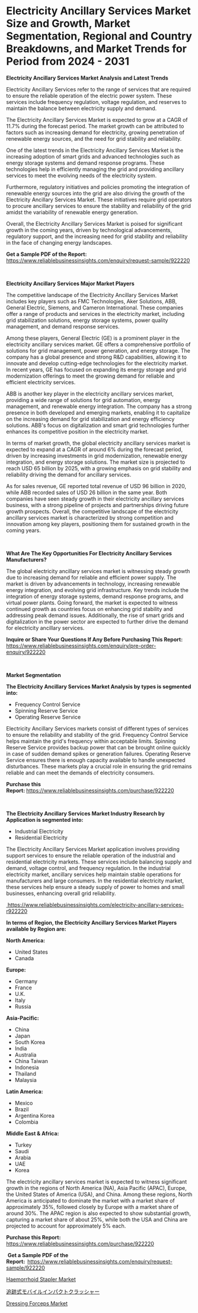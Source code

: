 <p><h1>Electricity Ancillary Services Market Size and Growth, Market Segmentation, Regional and Country Breakdowns, and Market Trends for Period from 2024 -  2031</h1></p><p><strong>Electricity Ancillary Services Market Analysis and Latest Trends</strong></p>
<p><p>Electricity Ancillary Services refer to the range of services that are required to ensure the reliable operation of the electric power system. These services include frequency regulation, voltage regulation, and reserves to maintain the balance between electricity supply and demand.</p><p>The Electricity Ancillary Services Market is expected to grow at a CAGR of 11.7% during the forecast period. The market growth can be attributed to factors such as increasing demand for electricity, growing penetration of renewable energy sources, and the need for grid stability and reliability.</p><p>One of the latest trends in the Electricity Ancillary Services Market is the increasing adoption of smart grids and advanced technologies such as energy storage systems and demand response programs. These technologies help in efficiently managing the grid and providing ancillary services to meet the evolving needs of the electricity system.</p><p>Furthermore, regulatory initiatives and policies promoting the integration of renewable energy sources into the grid are also driving the growth of the Electricity Ancillary Services Market. These initiatives require grid operators to procure ancillary services to ensure the stability and reliability of the grid amidst the variability of renewable energy generation.</p><p>Overall, the Electricity Ancillary Services Market is poised for significant growth in the coming years, driven by technological advancements, regulatory support, and the increasing need for grid stability and reliability in the face of changing energy landscapes.</p></p>
<p><strong>Get a Sample PDF of the Report:&nbsp;</strong> <a href="https://www.reliablebusinessinsights.com/enquiry/request-sample/922220">https://www.reliablebusinessinsights.com/enquiry/request-sample/922220</a></p>
<p>&nbsp;</p>
<p><strong>Electricity Ancillary Services Major Market Players</strong></p>
<p><p>The competitive landscape of the Electricity Ancillary Services Market includes key players such as FMC Technologies, Aker Solutions, ABB, General Electric, Siemens, and Cameron International. These companies offer a range of products and services in the electricity market, including grid stabilization solutions, energy storage systems, power quality management, and demand response services.</p><p>Among these players, General Electric (GE) is a prominent player in the electricity ancillary services market. GE offers a comprehensive portfolio of solutions for grid management, power generation, and energy storage. The company has a global presence and strong R&D capabilities, allowing it to innovate and develop cutting-edge technologies for the electricity market. In recent years, GE has focused on expanding its energy storage and grid modernization offerings to meet the growing demand for reliable and efficient electricity services.</p><p>ABB is another key player in the electricity ancillary services market, providing a wide range of solutions for grid automation, energy management, and renewable energy integration. The company has a strong presence in both developed and emerging markets, enabling it to capitalize on the increasing demand for grid stabilization and energy efficiency solutions. ABB's focus on digitalization and smart grid technologies further enhances its competitive position in the electricity market.</p><p>In terms of market growth, the global electricity ancillary services market is expected to expand at a CAGR of around 6% during the forecast period, driven by increasing investments in grid modernization, renewable energy integration, and energy storage solutions. The market size is projected to reach USD 65 billion by 2025, with a growing emphasis on grid stability and reliability driving the demand for ancillary services.</p><p>As for sales revenue, GE reported total revenue of USD 96 billion in 2020, while ABB recorded sales of USD 26 billion in the same year. Both companies have seen steady growth in their electricity ancillary services business, with a strong pipeline of projects and partnerships driving future growth prospects. Overall, the competitive landscape of the electricity ancillary services market is characterized by strong competition and innovation among key players, positioning them for sustained growth in the coming years.</p></p>
<p>&nbsp;</p>
<p><strong>What Are The Key Opportunities For Electricity Ancillary Services Manufacturers?</strong></p>
<p><p>The global electricity ancillary services market is witnessing steady growth due to increasing demand for reliable and efficient power supply. The market is driven by advancements in technology, increasing renewable energy integration, and evolving grid infrastructure. Key trends include the integration of energy storage systems, demand response programs, and virtual power plants. Going forward, the market is expected to witness continued growth as countries focus on enhancing grid stability and addressing peak demand issues. Additionally, the rise of smart grids and digitalization in the power sector are expected to further drive the demand for electricity ancillary services.</p></p>
<p><strong>Inquire or Share Your Questions If Any Before Purchasing This Report:</strong> <a href="https://www.reliablebusinessinsights.com/enquiry/pre-order-enquiry/922220">https://www.reliablebusinessinsights.com/enquiry/pre-order-enquiry/922220</a></p>
<p>&nbsp;</p>
<p><strong>Market Segmentation</strong></p>
<p><strong>The Electricity Ancillary Services Market Analysis by types is segmented into:</strong></p>
<p><ul><li>Frequency Control Service</li><li>Spinning Reserve Service</li><li>Operating Reserve Service</li></ul></p>
<p><p>Electricity Ancillary Services markets consist of different types of services to ensure the reliability and stability of the grid.  Frequency Control Service helps maintain the grid's frequency within acceptable limits. Spinning Reserve Service provides backup power that can be brought online quickly in case of sudden demand spikes or generation failures. Operating Reserve Service ensures there is enough capacity available to handle unexpected disturbances. These markets play a crucial role in ensuring the grid remains reliable and can meet the demands of electricity consumers.</p></p>
<p><strong>Purchase this Report:&nbsp;</strong><a href="https://www.reliablebusinessinsights.com/purchase/922220">https://www.reliablebusinessinsights.com/purchase/922220</a></p>
<p>&nbsp;</p>
<p><strong>The Electricity Ancillary Services Market Industry Research by Application is segmented into:</strong></p>
<p><ul><li>Industrial Electricity</li><li>Residential Electricity</li></ul></p>
<p><p>The Electricity Ancillary Services Market application involves providing support services to ensure the reliable operation of the industrial and residential electricity markets. These services include balancing supply and demand, voltage control, and frequency regulation. In the industrial electricity market, ancillary services help maintain stable operations for manufacturers and large consumers. In the residential electricity market, these services help ensure a steady supply of power to homes and small businesses, enhancing overall grid reliability.</p></p>
<p><a href="https://www.reliablebusinessinsights.com/electricity-ancillary-services-r922220">&nbsp;https://www.reliablebusinessinsights.com/electricity-ancillary-services-r922220</a></p>
<p><strong>In terms of Region, the Electricity Ancillary Services Market Players available by Region are:</strong></p>
<p>
    <p> <strong> North America: </strong>
        <ul>
            <li>United States</li>
            <li>Canada</li>
        </ul>
        </p> 
    <p> <strong> Europe: </strong>
        <ul>
            <li>Germany</li>
            <li>France</li>
            <li>U.K.</li>
            <li>Italy</li>
            <li>Russia</li>
        </ul>
        </p> 
    <p> <strong> Asia-Pacific: </strong>
        <ul>
            <li>China</li>
            <li>Japan</li>
            <li>South Korea</li>
            <li>India</li>
            <li>Australia</li>
            <li>China Taiwan</li>
            <li>Indonesia</li>
            <li>Thailand</li>
            <li>Malaysia</li>
        </ul>
        </p> 
    <p> <strong> Latin America: </strong>
        <ul>
            <li>Mexico</li>
            <li>Brazil</li>
            <li>Argentina Korea</li>
            <li>Colombia</li>
        </ul>
        </p> 
    <p> <strong> Middle East & Africa: </strong>
        <ul>
            <li>Turkey</li>
            <li>Saudi</li>
            <li>Arabia</li>
            <li>UAE</li>
            <li>Korea</li>
        </ul>
    </p>
    </p>
<p><p>The electricity ancillary services market is expected to witness significant growth in the regions of North America (NA), Asia Pacific (APAC), Europe, the United States of America (USA), and China. Among these regions, North America is anticipated to dominate the market with a market share of approximately 35%, followed closely by Europe with a market share of around 30%. The APAC region is also expected to show substantial growth, capturing a market share of about 25%, while both the USA and China are projected to account for approximately 5% each.</p></p>
<p><strong>Purchase this Report: </strong><a href="https://www.reliablebusinessinsights.com/purchase/922220">https://www.reliablebusinessinsights.com/purchase/922220</a></p>
<p>&nbsp;<strong>Get a Sample PDF of the Report:&nbsp;&nbsp;</strong><a href="https://www.reliablebusinessinsights.com/enquiry/request-sample/922220">https://www.reliablebusinessinsights.com/enquiry/request-sample/922220</a></p>
<p><strong></strong></p>
<p><p><a href="https://github.com/wusalecollins540tpqoz/Market-Research-Report-List-3/blob/main/haemorrhoid-stapler-market.md">Haemorrhoid Stapler Market</a></p><p><a href="https://github.com/FredaJerde/Market-Research-Report-List-1/blob/main/9690423174503.md">追跡式モバイルインパクトクラッシャー</a></p><p><a href="https://github.com/pjcfca/Market-Research-Report-List-3/blob/main/dressing-forceps-market.md">Dressing Forceps Market</a></p></p>